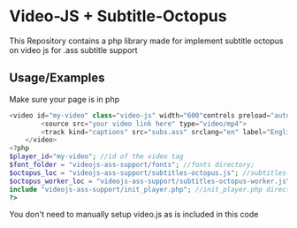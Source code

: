 # Video-JS + Subtitle-Octopus
This Repository contains a php library made for implement subtitle octopus on video js for .ass subtitle support


## Usage/Examples
Make sure your page is in php
```php
<video id="my-video" class="video-js" width="600"controls preload="auto" poster="Poster link here" data-setup="{}">
        <source src="your video link here" type="video/mp4">
        <track kind="captions" src="subs.ass" srclang="en" label="English" default> <!--You can add more subtitles track here -->
    </video>
<?php
$player_id="my-video"; //id of the video tag
$font_folder = "videojs-ass-support/fonts"; //fonts directory;
$octopus_loc = "videojs-ass-support/subtitles-octopus.js"; //subtitles-octopus.js directory;
$octopus_worker_loc = "videojs-ass-support/subtitles-octopus-worker.js"; //subtitles-octopus-worker.js directory;
include "videojs-ass-support/init_player.php"; //init_player.php directory
?>
```
You don't need to manually setup video.js as is included in this code
